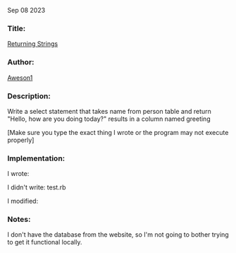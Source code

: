 Sep 08 2023

### Title:

[Returning Strings](https://www.codewars.com/kata/55a70521798b14d4750000a4/train/sql)

### Author:

[Aweson1](https://www.codewars.com/users/Aweson1)

### Description:

Write a select statement that takes name from person table and return "Hello, <name> how are you doing today?" results in a column named greeting

[Make sure you type the exact thing I wrote or the program may not execute properly]

### Implementation:

I wrote:

I didn't write: test.rb

I modified:

### Notes:

I don't have the database from the website, so I'm not going to bother trying to get it functional locally.
